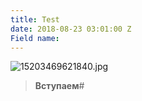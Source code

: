 ```yaml
---
title: Test
date: 2018-08-23 03:01:00 Z
Field name: 
---
```


![15203469621840.jpg](/uploads/15203469621840.jpg)
[](https://t.me/petuhmeister)
> **Вступаем**# 